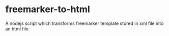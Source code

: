 # freemarker-to-html
A nodejs script which transforms freemarker template stored in xml file into an html file
